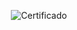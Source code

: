 <div align="center">

  ![Certificado](https://user-images.githubusercontent.com/86432393/152663368-3f6ea081-fa24-4c66-8cae-230c29ac77fc.png)

</div>
